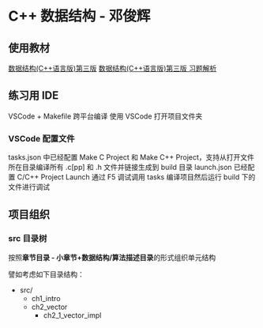 # C++ 数据结构 - 邓俊辉

## 使用教材

[数据结构(C++语言版)第三版](resource/数据结构(C++语言版)第三版_完整书签_邓俊辉.pdf)
[数据结构(C++语言版)第三版 习题解析](resource/数据结构(C++语言版)第三版_数据结构习题解析_邓俊辉.pdf)

## 练习用 IDE

VSCode + Makefile 跨平台编译
使用 VSCode 打开项目文件夹

### VSCode 配置文件

tasks.json 中已经配置 Make C Project 和 Make C++ Project，支持从打开文件所在目录编译所有 .c[pp] 和 .h 文件并链接生成到 build 目录
launch.json 已经配置 C/C++ Project Launch 通过 F5 调试调用 tasks 编译项目然后运行 build 下的文件进行调试

## 项目组织

### src 目录树

按照**章节目录 - 小章节+数据结构/算法描述目录**的形式组织单元结构

譬如考虑如下目录结构：
* src/
    * ch1_intro
    * ch2_vector
        * ch2_1_vector_impl